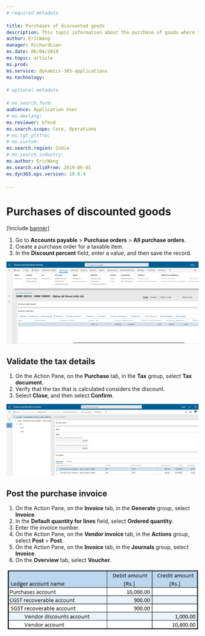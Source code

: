 ```yaml
---
# required metadata

title: Purchases of discounted goods 
description: This topic information about the purchase of goods where there is a discount.
author: EricWang
manager: RichardLuan
ms.date: 06/04/2019
ms.topic: article
ms.prod: 
ms.service: dynamics-365-applications
ms.technology: 

# optional metadata

# ms.search.form: 
audience: Application User
# ms.devlang: 
ms.reviewer: kfend
ms.search.scope: Core, Operations
# ms.tgt_pltfrm: 
# ms.custom: 
ms.search.region: India
# ms.search.industry: 
ms.author: EricWang
ms.search.validFrom: 2019-06-01
ms.dyn365.ops.version: 10.0.4

---
```


# Purchases of discounted goods 

[!include [banner](../includes/banner.md)]

1. Go to **Accounts payable** \> **Purchase orders** \> **All purchase orders**.
2. Create a purchase order for a taxable item.
3. In the **Discount percent** field, enter a value, and then save the record.

![All purchase orders page](media/Annotation-2019-05-15-175044.png)

## Validate the tax details

1. On the Action Pane, on the **Purchase** tab, in the **Tax** group, select **Tax document**.
2. Verify that the tax that is calculated considers the discount.
3. Select **Close**, and then select **Confirm**.

![Tax document page](media/Annotation-2019-05-15-175140.png)

## Post the purchase invoice

1. On the Action Pane, on the **Invoice** tab, in the **Generate** group, select **Invoice**.
2. In the **Default quantity for lines** field, select **Ordered quantity**.
3. Enter the invoice number.
4. On the Action Pane, on the **Vendor invoice** tab, in the **Actions** group, select **Post** \> **Post**.
5. On the Action Pane, on the **Invoice** tab, in the **Journals** group, select **Invoice**. 
6. On the **Overview** tab, select **Voucher**.

![Example](media/Annotation-2019-05-15-174500.png)

